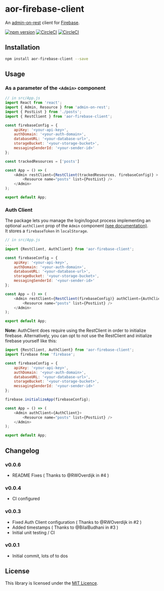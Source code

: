 # aor-firebase-client

An [admin-on-rest](https://github.com/marmelab/admin-on-rest) client for [Firebase](https://firebase.google.com).

[![npm version](https://badge.fury.io/js/aor-firebase-client.svg)](https://badge.fury.io/js/aor-firebase-client)
[![CircleCI](https://circleci.com/gh/sidferreira/aor-firebase-client/tree/master.svg?style=shield)](https://circleci.com/gh/sidferreira/aor-firebase-client/tree/master)
[![CircleCI](https://circleci.com/gh/sidferreira/aor-firebase-client/tree/develop.svg?style=shield)](https://circleci.com/gh/sidferreira/aor-firebase-client/tree/develop)

## Installation

```sh
npm install aor-firebase-client --save
```

## Usage


### As a parameter of the `<Admin>` component
```js
// in src/App.js
import React from 'react';
import { Admin, Resource } from 'admin-on-rest';
import { PostList } from './posts';
import { RestClient } from 'aor-firebase-client';

const firebaseConfig = {
    apiKey: '<your-api-key>',
    authDomain: '<your-auth-domain>',
    databaseURL: '<your-database-url>',
    storageBucket: '<your-storage-bucket>',
    messagingSenderId: '<your-sender-id>'
};

const trackedResources = ['posts']

const App = () => (
    <Admin restClient={RestClient(trackedResources, firebaseConfig)} >
        <Resource name="posts" list={PostList} />
    </Admin>
);

export default App;
```

### Auth Client
The package lets you manage the login/logout process implementing an optional `authClient` prop of the `Admin` component [(see documentation)](https://marmelab.com/admin-on-rest/Authentication.html).  
It stores a `firebaseToken` in  `localStorage`.  


```js
// in src/App.js
...
import {RestClient, AuthClient} from 'aor-firebase-client';

const firebaseConfig = {
    apiKey: '<your-api-key>',
    authDomain: '<your-auth-domain>',
    databaseURL: '<your-database-url>',
    storageBucket: '<your-storage-bucket>',
    messagingSenderId: '<your-sender-id>'
};

const App = () => (
    <Admin restClient={RestClient(firebaseConfig)} authClient={AuthClient}>
        <Resource name="posts" list={PostList} />
    </Admin>
);

export default App;
```

**Note:** AuthClient does require using the RestClient in order to initialize firebase. Alternatively, you can opt to not use the RestClient and initialize firebase yourself like this:

```js
import {RestClient, AuthClient} from 'aor-firebase-client';
import firebase from 'firebase';

const firebaseConfig = {
    apiKey: '<your-api-key>',
    authDomain: '<your-auth-domain>',
    databaseURL: '<your-database-url>',
    storageBucket: '<your-storage-bucket>',
    messagingSenderId: '<your-sender-id>'
};

firebase.initializeApp(firebaseConfig);

const App = () => (
    <Admin authClient={AuthClient}>
        <Resource name="posts" list={PostList} />
    </Admin>
);

export default App;
```

## Changelog

### v0.0.6
  * README Fixes ( Thanks to @RWOverdijk in #4 )

### v0.0.4
  * CI configured

### v0.0.3
  * Fixed Auth Client configuration ( Thanks to @RWOverdijk in #2 )
  * Added timestamps ( Thanks to @BilalBudhani in #3 )
  * Initial unit testing / CI

### v0.0.1
  * Initial commit, lots of to dos

## License

This library is licensed under the [MIT Licence](LICENSE).
